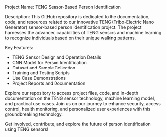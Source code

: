 Project Name: TENG Sensor-Based Person Identification

Description:
This GitHub repository is dedicated to the documentation, code, and resources related to our innovative TENG (Tribo-Electric Nano Generator) sensor-based person identification project. The project harnesses the advanced capabilities of TENG sensors and machine learning to recognize individuals based on their unique walking patterns.

Key Features:
- TENG Sensor Design and Operation Details
- CNN Model for Person Identification
- Dataset and Sample Collection
- Training and Testing Scripts
- Use Case Demonstrations
- Project Reports and Documentation

Explore our repository to access project files, code, and in-depth documentation on the TENG sensor technology, machine learning model, and practical use cases. Join us on our journey to enhance security, access control, health monitoring, and personalized user experiences with this groundbreaking technology.

Get involved, contribute, and explore the future of person identification using TENG sensors!
